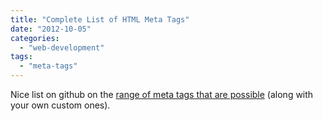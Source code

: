 ```yaml
---
title: "Complete List of HTML Meta Tags"
date: "2012-10-05"
categories: 
  - "web-development"
tags: 
  - "meta-tags"
---
```


Nice list on github on the [range of meta tags that are possible](https://gist.github.com/1997924) (along with your own custom ones).
